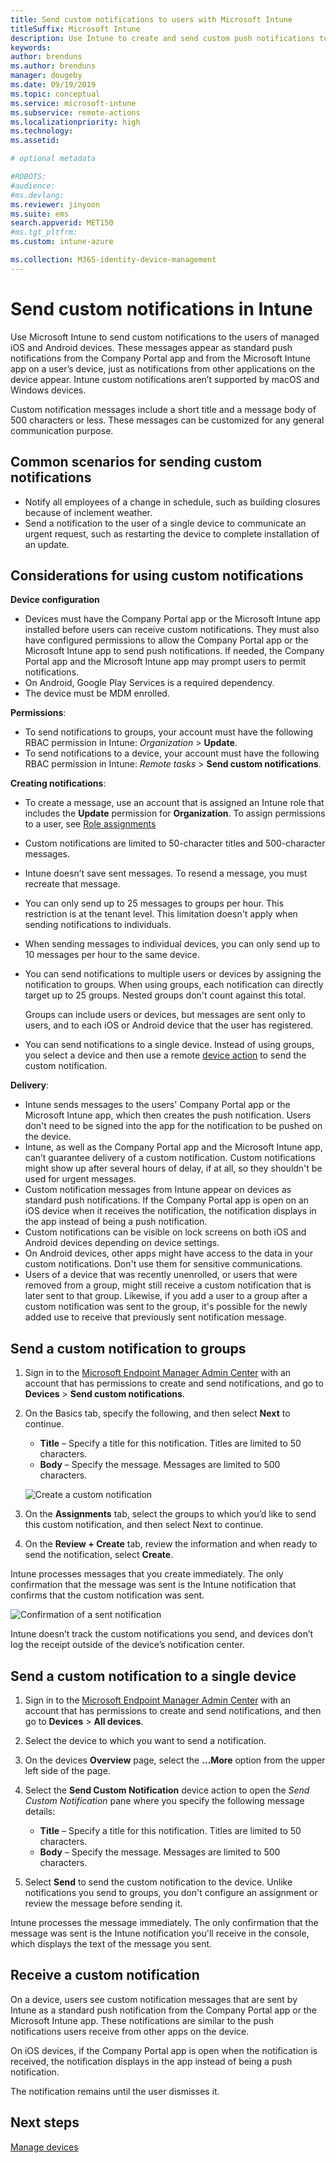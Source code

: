 ```yaml
---
title: Send custom notifications to users with Microsoft Intune 
titleSuffix: Microsoft Intune
description: Use Intune to create and send custom push notifications to users of iOS and Android devices
keywords:
author: brenduns
ms.author: brenduns
manager: dougeby
ms.date: 09/19/2019
ms.topic: conceptual
ms.service: microsoft-intune
ms.subservice: remote-actions
ms.localizationpriority: high
ms.technology:
ms.assetid: 

# optional metadata

#ROBOTS:
#audience:
#ms.devlang:
ms.reviewer: jinyoon
ms.suite: ems
search.appverid: MET150
#ms.tgt_pltfrm:
ms.custom: intune-azure

ms.collection: M365-identity-device-management
---
```


# Send custom notifications in Intune  

Use Microsoft Intune to send custom notifications to the users of managed iOS and Android devices. These messages appear as standard push notifications from the Company Portal app and from the Microsoft Intune app on a user’s device, just as notifications from other applications on the device appear. Intune custom notifications aren’t supported by macOS and Windows devices.   

Custom notification messages include a short title and a message body of 500 characters or less. These messages can be customized for any general communication purpose.

## Common scenarios for sending custom notifications  

- Notify all employees of a change in schedule, such as building closures because of inclement weather.
- Send a notification to the user of a single device to communicate an urgent request, such as restarting the device to complete installation of an update. 

## Considerations for using custom notifications

**Device configuration** 

- Devices must have the Company Portal app or the Microsoft Intune app installed before users can receive custom notifications. They must also have configured permissions to allow the Company Portal app or the Microsoft Intune app to send push notifications. If needed, the Company Portal app and the Microsoft Intune app may prompt users to permit notifications.  
- On Android, Google Play Services is a required dependency.  
- The device must be MDM enrolled.

**Permissions**:
- To send notifications to groups, your account must have the following RBAC permission in Intune: *Organization* > **Update**.
- To send notifications to a device, your account must have the following RBAC permission in Intune: *Remote tasks* > **Send custom notifications**.

**Creating notifications**:  
- To create a message, use an account that is assigned an Intune role that includes the **Update** permission for **Organization**. To assign permissions to a user, see [Role assignments](../fundamentals/role-based-access-control.md#role-assignments)  
- Custom notifications are limited to 50-character titles and 500-character messages.  
- Intune doesn’t save sent messages. To resend a message, you must recreate that message.  
- You can only send up to 25 messages to groups per hour. This restriction is at the tenant level. This limitation doesn't apply when sending notifications to individuals.
- When sending messages to individual devices, you can only send up to 10 messages per hour to the same device. 
- You can send notifications to multiple users or devices by assigning the notification to groups. When using groups, each notification can directly target up to 25 groups. Nested groups don't count against this total.  

  Groups can include users or devices, but messages are sent only to users, and to each iOS or Android device that the user has registered.  
- You can send notifications to a single device. Instead of using groups, you select a device and then use a remote [device action](device-management.md#available-device-actions) to send the custom notification.  

**Delivery**:  
- Intune sends messages to the users' Company Portal app or the Microsoft Intune app, which then creates the push notification. Users don't need to be signed into the app for the notification to be pushed on the device.  
- Intune, as well as the Company Portal app and the Microsoft Intune app, can’t guarantee delivery of a custom notification. Custom notifications might show up after several hours of delay, if at all, so they shouldn't be used for urgent messages.  
- Custom notification messages from Intune appear on devices as standard push notifications. If the Company Portal app is open on an iOS device when it receives the notification, the notification displays in the app instead of being a push notification.  
- Custom notifications can be visible on lock screens on both iOS and Android devices depending on device settings.  
- On Android devices, other apps might have access to the data in your custom notifications. Don't use them for sensitive communications.  
- Users of a device that was recently unenrolled, or users that were removed from a group, might still receive a custom notification that is later sent to that group.  Likewise, if you add a user to a group after a custom notification was sent to the group, it's possible for the newly added use to receive that previously sent notification message.  

## Send a custom notification to groups  

1. Sign in to the [Microsoft Endpoint Manager Admin Center](https://go.microsoft.com/fwlink/?linkid=2109431) with an account that has permissions to create and send notifications, and go to **Devices** > **Send custom notifications**.  

2. On the Basics tab, specify the following, and then select **Next** to continue.  
   - **Title** – Specify a title for this notification. Titles are limited to 50 characters.  
   - **Body** – Specify the message. Messages are limited to 500 characters.

   ![Create a custom notification](./media/custom-notifications/custom-notifications.png)  

3. On the **Assignments** tab, select the groups to which you’d like to send this custom notification, and then select Next to continue.  

4. On the **Review + Create** tab, review the information and when ready to send the notification, select **Create**.  

Intune processes messages that you create immediately. The only confirmation that the message was sent is the Intune notification that confirms that the custom notification was sent.  

![Confirmation of a sent notification](./media/custom-notifications/notification-sent.png)  

Intune doesn’t track the custom notifications you send, and devices don’t log the receipt outside of the device’s notification center.  

## Send a custom notification to a single device  

1. Sign in to the [Microsoft Endpoint Manager Admin Center](https://go.microsoft.com/fwlink/?linkid=2109431) with an account that has permissions to create and send notifications, and then go to **Devices** > **All devices**.  

2. Select the device to which you want to send a notification.  

3. On the devices **Overview** page, select the **…More** option from the upper left side of the page.  

4. Select the **Send Custom Notification** device action to open the *Send Custom Notification* pane where you specify the following message details:  

   - **Title** – Specify a title for this notification. Titles are limited to 50 characters.  
   - **Body** – Specify the message. Messages are limited to 500 characters.  

5. Select **Send** to send the custom notification to the device. Unlike notifications you send to groups, you don't configure an assignment or review the message before sending it.  

Intune processes the message immediately. The only confirmation that the message was sent is the Intune notification you'll receive in the console, which displays the text of the message you sent.  

## Receive a custom notification  

On a device, users see custom notification messages that are sent by Intune as a standard push notification from the Company Portal app or the Microsoft Intune app. These notifications are similar to the push notifications users receive from other apps on the device.  

On iOS devices, if the Company Portal app is open when the notification is received, the notification displays in the app instead of being a push notification.  

The notification remains until the user dismisses it.  

## Next steps  

[Manage devices](device-management.md)
